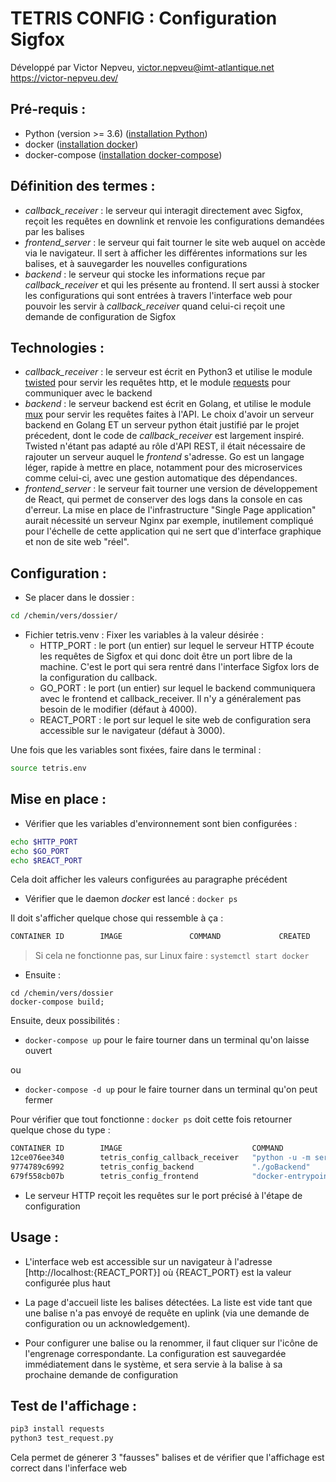 # TETRIS CONFIG : Configuration Sigfox
Développé par Victor Nepveu, victor.nepveu@imt-atlantique.net
https://victor-nepveu.dev/

## Pré-requis :

- Python (version >= 3.6) ([installation Python](https://www.python.org/downloads/))
- docker ([installation docker](https://docs.docker.com/install/))
- docker-compose ([installation docker-compose](https://docs.docker.com/compose/install/))

## Définition des termes :

- *callback_receiver* : le serveur qui interagit directement avec Sigfox, reçoit les requêtes en downlink et
renvoie les configurations demandées par les balises
- *frontend_server* : le serveur qui fait tourner le site web auquel on accède via le navigateur. Il sert à afficher
les différentes informations sur les balises, et à sauvegarder les nouvelles configurations
- *backend* : le serveur qui stocke les informations reçue par *callback_receiver* et qui les présente au frontend.
Il sert aussi à stocker les configurations qui sont entrées à travers l'interface web pour pouvoir les servir à
*callback_receiver* quand celui-ci reçoit une demande de configuration de Sigfox

## Technologies :

- *callback_receiver* : le serveur est écrit en Python3 et utilise le module [twisted](https://twistedmatrix.com/) pour servir 
les requêtes http, et le module [requests](https://requests.readthedocs.io/) pour communiquer avec le backend
- *backend* : le serveur backend est écrit en Golang, et utilise le module [mux](https://github.com/gorilla/mux/) pour
servir les requêtes faites à l'API. Le choix d'avoir un serveur backend en Golang ET un serveur python était justifié
par le projet précedent, dont le code de *callback_receiver* est largement inspiré. Twisted n'étant pas adapté
au rôle d'API REST, il était nécessaire de rajouter un serveur auquel le *frontend* s'adresse.
Go est un langage léger, rapide à mettre en place, notamment pour des microservices comme celui-ci, avec une gestion
automatique des dépendances.
- *frontend_server* : le serveur fait tourner une version de développement de React, qui permet de conserver des logs
dans la console en cas d'erreur. La mise en place de l'infrastructure "Single Page application" aurait nécessité un serveur
Nginx par exemple, inutilement compliqué pour l'échelle de cette application qui ne sert que d'interface graphique
et non de site web "réel".

## Configuration :

- Se placer dans le dossier :
```bash
cd /chemin/vers/dossier/
``` 
- Fichier tetris.venv :
    Fixer les variables à la valeur désirée :
    - HTTP_PORT : le port (un entier) sur lequel le serveur HTTP écoute les requêtes de Sigfox 
    et qui donc doit être un port libre de la machine. C'est le port qui sera rentré dans l'interface 
    Sigfox lors de la configuration du callback.
    - GO_PORT : le port (un entier) sur lequel le backend communiquera avec le frontend 
    et callback_receiver. Il n'y a généralement pas besoin de le modifier (défaut à 4000).
    - REACT_PORT : le port sur lequel le site web de configuration sera accessible sur le navigateur (défaut à 3000).

Une fois que les variables sont fixées, faire dans le terminal :
```bash
source tetris.env
```


## Mise en place :
- Vérifier que les variables d'environnement sont bien configurées :
```bash
echo $HTTP_PORT
echo $GO_PORT
echo $REACT_PORT
```
Cela doit afficher les valeurs configurées au paragraphe précédent

- Vérifier que le daemon *docker* est lancé :
``docker ps``

Il doit s'afficher quelque chose qui ressemble à ça :
```bash
CONTAINER ID        IMAGE               COMMAND             CREATED             STATUS              PORTS               NAMES
```
>Si cela ne fonctionne pas, sur Linux faire :
``systemctl start docker``
- Ensuite :
```bashj
cd /chemin/vers/dossier
docker-compose build;
```
Ensuite, deux possibilités :

- ``docker-compose up`` pour le faire tourner dans un terminal qu'on laisse ouvert

ou 

- ``docker-compose -d up`` pour le faire tourner dans un terminal qu'on peut fermer

Pour vérifier que tout fonctionne :
```docker ps```
doit cette fois retourner quelque chose du type :
```bash
CONTAINER ID        IMAGE                             COMMAND                  CREATED             STATUS              PORTS                    NAMES
12ce076ee340        tetris_config_callback_receiver   "python -u -m server…"   7 seconds ago       Up 6 seconds        0.0.0.0:80->80/tcp   callback_receiver
9774789c6992        tetris_config_backend             "./goBackend"            7 seconds ago       Up 6 seconds        0.0.0.0:4000->4000/tcp   backend_server
679f558cb07b        tetris_config_frontend            "docker-entrypoint.s…"   37 minutes ago      Up 6 seconds        0.0.0.0:3000->3000/tcp   frontend_server
```

- Le serveur HTTP reçoit les requêtes sur le port précisé à l'étape de configuration

## Usage :

- L'interface web est accessible sur un navigateur à l'adresse [http://localhost:{REACT_PORT}] où {REACT_PORT} est 
la valeur configurée plus haut

- La page d'accueil liste les balises détectées. La liste est vide tant que une balise n'a pas 
envoyé de requête en uplink (via une demande de configuration ou un acknowledgement).

- Pour configurer une balise ou la renommer, il faut cliquer sur l'icône de l'engrenage correspondante. La configuration
est sauvegardée immédiatement dans le système, et sera servie à la balise à sa prochaine demande de configuration

## Test de l'affichage : 

```bash
pip3 install requests
python3 test_request.py
```
Cela permet de génerer 3 "fausses" balises et de vérifier que l'affichage est
correct dans l'inferface web
